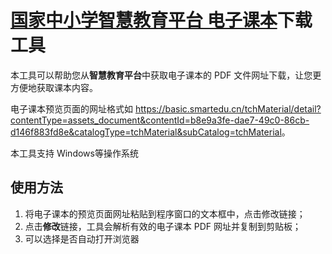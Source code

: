 # [国家中小学智慧教育平台 电子课本](https://basic.smartedu.cn/tchMaterial/)下载工具

本工具可以帮助您从**智慧教育平台**中获取电子课本的 PDF 文件网址下载，让您更方便地获取课本内容。

电子课本预览页面的网址格式如 <https://basic.smartedu.cn/tchMaterial/detail?contentType=assets_document&contentId=b8e9a3fe-dae7-49c0-86cb-d146f883fd8e&catalogType=tchMaterial&subCatalog=tchMaterial>。

本工具支持 Windows等操作系统

## 使用方法

1. 将电子课本的预览页面网址粘贴到程序窗口的文本框中，点击修改链接；
2. 点击**修改**链接，工具会解析有效的电子课本 PDF 网址并复制到剪贴板；
3. 可以选择是否自动打开浏览器
